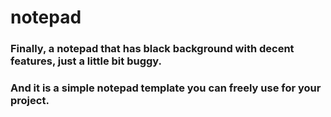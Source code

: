 # notepad
### Finally, a notepad that has black background with decent features, just a little bit buggy.
### And it is a simple notepad template you can freely use for your project.
